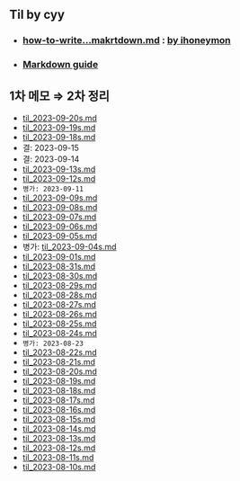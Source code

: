 ## Til by cyy
+ ### [how-to-write...makrtdown.md](how-to-write-by-markdown.md) : [by ihoneymon](https://gist.github.com/ihoneymon)  
+ ### [Markdown guide](https://www.markdownguide.org/)
## 1차 메모 $\Rightarrow$ 2차 정리
- [til_2023-09-20s.md](subject/til_2023-09-20s.md)
- [til_2023-09-19s.md](subject/til_2023-09-19s.md)
- [til_2023-09-18s.md](subject/til_2023-09-18s.md)
- 결: 2023-09-15
- 결: 2023-09-14
- [til_2023-09-13s.md](subject/til_2023-09-13s.md)
- [til_2023-09-12s.md](subject/til_2023-09-12s.md)
- `병가: 2023-09-11`
- [til_2023-09-09s.md](subject/til_2023-09-09s.md)
- [til_2023-09-08s.md](subject/til_2023-09-08s.md)
- [til_2023-09-07s.md](subject/til_2023-09-07s.md)
- [til_2023-09-06s.md](subject/til_2023-09-06s.md)
- [til_2023-09-05s.md](subject/til_2023-09-05s.md)
- 병가: [til_2023-09-04s.md](subject/til_2023-09-04s.md)
- [til_2023-09-01s.md](subject/til_2023-09-01s.md)
- [til_2023-08-31s.md](subject/til_2023-08-31s.md)
- [til_2023-08-30s.md](subject/til_2023-08-30s.md)
- [til_2023-08-29s.md](subject/til_2023-08-29s.md)
- [til_2023-08-28s.md](subject/til_2023-08-28s.md)
- [til_2023-08-27s.md](subject/til_2023-08-27s.md)
- [til_2023-08-26s.md](subject/til_2023-08-26s.md)
- [til_2023-08-25s.md](subject/til_2023-08-25s.md)
- [til_2023-08-24s.md](subject/til_2023-08-24s.md)
- `병가: 2023-08-23`
- [til_2023-08-22s.md](subject/til_2023-08-22s.md)
- [til_2023-08-21s.md](subject/til_2023-08-21s.md)
- [til_2023-08-20s.md](subject/til_2023-08-20s.md)
- [til_2023-08-19s.md](subject/til_2023-08-19s.md)
- [til_2023-08-18s.md](subject/til_2023-08-18s.md)
- [til_2023-08-17s.md](subject/til_2023-08-17s.md)
- [til_2023-08-16s.md](subject/til_2023-08-16s.md)
- [til_2023-08-15s.md](subject/til_2023-08-15s.md)
- [til_2023-08-14s.md](subject/til_2023-08-14s.md)
- [til_2023-08-13s.md](subject/til_2023-08-13s.md)
- [til_2023-08-12s.md](subject/til_2023-08-12s.md)
- [til_2023-08-11s.md](subject/til_2023-08-11s.md)
- [til_2023-08-10s.md](subject/til_2023-08-10s.md)
